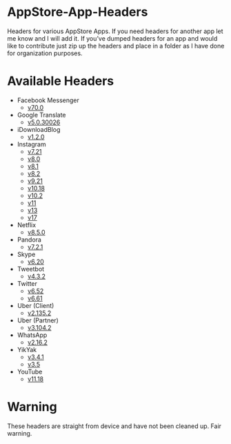 # AppStore-App-Headers
Headers for various AppStore Apps. If you need headers for another app let me know and I will add it. If you’ve dumped headers for an app and would like to contribute just zip up the headers and place in a folder as I have done for organization purposes.

# Available Headers
- Facebook Messenger
	- [v70.0](https://github.com/CPDigitalDarkroom/AppStore-App-Headers/blob/master/Facebook%20Messenger/70.0/Fb.Messenger_70_0.zip?raw=true)
- Google Translate
	 - [v5.0.30026](https://github.com/CPDigitalDarkroom/AppStore-App-Headers/blob/master/Google%20Translate/5.0.30026/G.Translate_5_0_30026.zip?raw=true)
- iDownloadBlog
	 - [v1.2.0](https://github.com/CPDigitalDarkroom/AppStore-App-Headers/blob/master/iDownloadBlog/1.2.0/iDownloadBlog_1_2_0.zip?raw=true)
- Instagram
	 - [v7.21](https://github.com/CPDigitalDarkroom/AppStore-App-Headers/blob/master/Instagram/7.21/Instagram_7_21.zip?raw=true)
	 - [v8.0](https://github.com/CPDigitalDarkroom/AppStore-App-Headers/blob/master/Instagram/8.0/Instagram_8_0.zip?raw=true)
	 - [v8.1](https://github.com/CPDigitalDarkroom/AppStore-App-Headers/blob/master/Instagram/8.1/Instagram_8_1.zip?raw=true)
	 - [v8.2](https://github.com/CPDigitalDarkroom/AppStore-App-Headers/blob/master/Instagram/8.2/Instagram_8_2.zip?raw=true)
	 - [v9.21](https://github.com/CPDigitalDarkroom/AppStore-App-Headers/blob/master/Instagram/9.21/Instagram_9_21.zip?raw=true)
	 - [v10.18](https://github.com/CPDigitalDarkroom/AppStore-App-Headers/blob/master/Instagram/10.18/Instagram_10_18.zip?raw=true)
	 - [v10.2](https://github.com/CPDigitalDarkroom/AppStore-App-Headers/blob/master/Instagram/10.2/Instagram_10_2.zip?raw=true)
	 - [v11](https://github.com/CPDigitalDarkroom/AppStore-App-Headers/blob/master/Instagram/11/Instagram_11.zip?raw=true)
	 - [v13](https://github.com/CPDigitalDarkroom/AppStore-App-Headers/blob/master/Instagram/13/Instagram_13.zip?raw=true)
	 - [v17](https://github.com/CPDigitalDarkroom/AppStore-App-Headers/blob/master/Instagram/17/Instagram_17.zip?raw=true)
- Netflix
	 - [v8.5.0](https://github.com/CPDigitalDarkroom/AppStore-App-Headers/blob/master/Netflix/8.5.0/Netflix_8_5_0.zip?raw=true)
- Pandora
	 - [v7.2.1](https://github.com/CPDigitalDarkroom/AppStore-App-Headers/blob/master/Pandora/7.2.1/Pandora_7_2_1.zip?raw=true)
- Skype
	 - [v6.20](https://github.com/CPDigitalDarkroom/AppStore-App-Headers/blob/master/Skype/6.20/Skype_6_20.zip?raw=true)
- Tweetbot
	 - [v4.3.2](https://github.com/CPDigitalDarkroom/AppStore-App-Headers/blob/master/Tweetbot/4.3.2/Tweetbot_4_3_2.zip?raw=true)
- Twitter
	 - [v6.52](https://github.com/CPDigitalDarkroom/AppStore-App-Headers/blob/master/Twitter/6.52/Twitter_6_52.zip?raw=true)
	 - [v6.61](https://github.com/CPDigitalDarkroom/AppStore-App-Headers/blob/master/Twitter/6.61/Twitter_6_61.zip?raw=true)
- Uber (Client)
	 - [v2.135.2](https://github.com/CPDigitalDarkroom/AppStore-App-Headers/blob/master/Uber%20(Client)/2.135.2/UberClient_2_135_2.zip?raw=true)
- Uber (Partner)
	 - [v3.104.2](https://github.com/CPDigitalDarkroom/AppStore-App-Headers/blob/master/Uber%20(Partner)/3.104.2/UberPartner_3_104_2.zip?raw=true)
- WhatsApp
	 - [v2.16.2](https://github.com/CPDigitalDarkroom/AppStore-App-Headers/blob/master/WhatsApp/2.16.2/WhatsApp_2_16_2.zip?raw=true)
- YikYak
	 - [v3.4.1](https://github.com/CPDigitalDarkroom/AppStore-App-Headers/blob/master/YikYak/3.4.1/YikYak_3_4_1.zip?raw=true)
	 - [v3.5](https://github.com/CPDigitalDarkroom/AppStore-App-Headers/blob/master/YikYak/3.5/YikYak_3_5.zip?raw=true)
- YouTube
	 - [v11.18](https://github.com/CPDigitalDarkroom/AppStore-App-Headers/blob/master/YouTube/11.18/YouTube_11_18.zip?raw=true)

# Warning
These headers are straight from device and have not been cleaned up. Fair warning.

